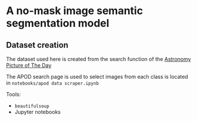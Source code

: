 # A no-mask image semantic segmentation model

## Dataset creation

The dataset used here is created from the search function of the [Astronomy Picture of The Day](https://apod.nasa.gov/apod/astropix.html)

The APOD search page is used to select images from each class is located in
`notebooks/apod data scraper.ipynb`

Tools:

* `beautifulsoup`
* Jupyter notebooks
